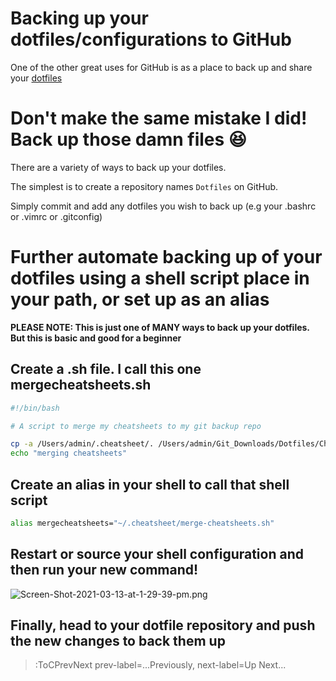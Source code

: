 # Backing up your dotfiles/configurations to GitHub

One of the other great uses for GitHub is as a place to back up and share your [dotfiles](https://github.com/beauwilliams/Dotfiles)

# Don't make the same mistake I did! Back up those damn files 😆

There are a variety of ways to back up your dotfiles.

The simplest is to create a repository names `Dotfiles` on GitHub.

Simply commit and add any dotfiles you wish to back up (e.g your .bashrc or .vimrc or .gitconfig)

# Further automate backing up of your dotfiles using a shell script place in your path, or set up as an alias

**PLEASE NOTE: This is just one of MANY ways to back up your dotfiles. But this is basic and good for a beginner**

## Create a <name>.sh file. I call this one mergecheatsheets.sh
``` bash
#!/bin/bash

# A script to merge my cheatsheets to my git backup repo

cp -a /Users/admin/.cheatsheet/. /Users/admin/Git_Downloads/Dotfiles/Cheatsheets/
echo "merging cheatsheets"
```
## Create an alias in your shell to call that shell script

```bash
alias mergecheatsheets="~/.cheatsheet/merge-cheatsheets.sh"
```

## Restart or source your shell configuration and then run your new command!

![Screen-Shot-2021-03-13-at-1-29-39-pm.png](https://i.ibb.co/64c2qFv/Screen-Shot-2021-03-13-at-1-29-39-pm.png)

## Finally, head to your dotfile repository and push the new changes to back them up

> :ToCPrevNext prev-label=...Previously, next-label=Up Next...
